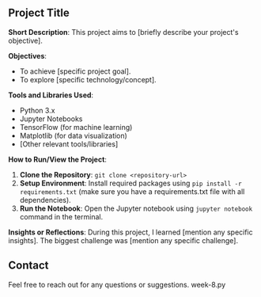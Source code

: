 ## Project Title

**Short Description**: This project aims to [briefly describe your project's objective].

**Objectives**:
- To achieve [specific project goal].
- To explore [specific technology/concept].


**Tools and Libraries Used**:
- Python 3.x
- Jupyter Notebooks
- TensorFlow (for machine learning)
- Matplotlib (for data visualization)
- [Other relevant tools/libraries]

**How to Run/View the Project**:
1. **Clone the Repository**: `git clone <repository-url>`
2. **Setup Environment**: Install required packages using `pip install -r requirements.txt` (make sure you have a requirements.txt file with all dependencies).
3. **Run the Notebook**: Open the Jupyter notebook using `jupyter notebook` command in the terminal.

**Insights or Reflections**:
During this project, I learned [mention any specific insights]. The biggest challenge was [mention any specific challenge].

## Contact
Feel free to reach out for any questions or suggestions. week-8.py